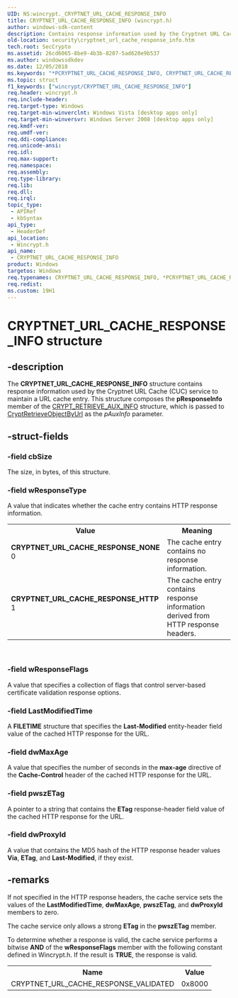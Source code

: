 ```yaml
---
UID: NS:wincrypt._CRYPTNET_URL_CACHE_RESPONSE_INFO
title: CRYPTNET_URL_CACHE_RESPONSE_INFO (wincrypt.h)
author: windows-sdk-content
description: Contains response information used by the Cryptnet URL Cache (CUC) service to maintain a URL cache entry.
old-location: security\cryptnet_url_cache_response_info.htm
tech.root: SecCrypto
ms.assetid: 26cd6065-8be9-4b3b-8207-5ad620e9b537
ms.author: windowssdkdev
ms.date: 12/05/2018
ms.keywords: "*PCRYPTNET_URL_CACHE_RESPONSE_INFO, CRYPTNET_URL_CACHE_RESPONSE_HTTP, CRYPTNET_URL_CACHE_RESPONSE_INFO, CRYPTNET_URL_CACHE_RESPONSE_INFO structure [Security], CRYPTNET_URL_CACHE_RESPONSE_NONE, PCRYPTNET_URL_CACHE_RESPONSE_INFO, PCRYPTNET_URL_CACHE_RESPONSE_INFO structure pointer [Security], security.cryptnet_url_cache_response_info, wincrypt/CRYPTNET_URL_CACHE_RESPONSE_INFO, wincrypt/PCRYPTNET_URL_CACHE_RESPONSE_INFO"
ms.topic: struct
f1_keywords: ["wincrypt/CRYPTNET_URL_CACHE_RESPONSE_INFO"]
req.header: wincrypt.h
req.include-header: 
req.target-type: Windows
req.target-min-winverclnt: Windows Vista [desktop apps only]
req.target-min-winversvr: Windows Server 2008 [desktop apps only]
req.kmdf-ver: 
req.umdf-ver: 
req.ddi-compliance: 
req.unicode-ansi: 
req.idl: 
req.max-support: 
req.namespace: 
req.assembly: 
req.type-library: 
req.lib: 
req.dll: 
req.irql: 
topic_type:
 - APIRef
 - kbSyntax
api_type:
 - HeaderDef
api_location:
 - Wincrypt.h
api_name:
 - CRYPTNET_URL_CACHE_RESPONSE_INFO
product: Windows
targetos: Windows
req.typenames: CRYPTNET_URL_CACHE_RESPONSE_INFO, *PCRYPTNET_URL_CACHE_RESPONSE_INFO
req.redist: 
ms.custom: 19H1
---
```


# CRYPTNET_URL_CACHE_RESPONSE_INFO structure


## -description


The <b>CRYPTNET_URL_CACHE_RESPONSE_INFO</b> structure contains response information used by the Cryptnet URL Cache (CUC) service to maintain a URL cache entry. This structure composes the <b>pResponseInfo</b> member of the <a href="https://docs.microsoft.com/windows/desktop/api/wincrypt/ns-wincrypt-_crypt_retrieve_aux_info">CRYPT_RETRIEVE_AUX_INFO</a> structure, which is passed to <a href="https://docs.microsoft.com/windows/desktop/api/wincrypt/nf-wincrypt-cryptretrieveobjectbyurla">CryptRetrieveObjectByUrl</a> as the <i>pAuxInfo</i> parameter.


## -struct-fields




### -field cbSize

The size, in bytes, of this structure.


### -field wResponseType

A value that indicates whether the cache entry contains HTTP response information.

<table>
<tr>
<th>Value</th>
<th>Meaning</th>
</tr>
<tr>
<td width="40%"><a id="CRYPTNET_URL_CACHE_RESPONSE_NONE"></a><a id="cryptnet_url_cache_response_none"></a><dl>
<dt><b>CRYPTNET_URL_CACHE_RESPONSE_NONE</b></dt>
<dt>0</dt>
</dl>
</td>
<td width="60%">
The cache entry contains no response information.

</td>
</tr>
<tr>
<td width="40%"><a id="CRYPTNET_URL_CACHE_RESPONSE_HTTP"></a><a id="cryptnet_url_cache_response_http"></a><dl>
<dt><b>CRYPTNET_URL_CACHE_RESPONSE_HTTP</b></dt>
<dt>1</dt>
</dl>
</td>
<td width="60%">
The cache entry contains response information derived from HTTP response headers.

</td>
</tr>
</table>
 


### -field wResponseFlags

A value that specifies a collection of flags that control server-based certificate validation response options.


### -field LastModifiedTime

A <b>FILETIME</b> structure that specifies the <b>Last-Modified</b> entity-header field value  of the cached HTTP response for the URL.


### -field dwMaxAge

A value that specifies the number of seconds in the <b>max-age</b> directive  of the <b>Cache-Control</b> header of the cached HTTP response for the URL.


### -field pwszETag

A pointer to a string that contains the <b>ETag</b> response-header field value of the cached HTTP response for the URL.


### -field dwProxyId

A value that contains the MD5 hash of the HTTP response header values <b>Via</b>, <b>ETag</b>, and <b>Last-Modified</b>, if they exist.


## -remarks



If not specified in the HTTP response headers, the cache service sets the values of the <b>LastModifiedTime</b>, <b>dwMaxAge</b>, <b>pwszETag</b>, and <b>dwProxyId</b> members to zero.

The cache service only allows a strong <b>ETag</b> in the <b>pwszETag</b> member.

To determine whether a response is valid, the cache service performs a bitwise <b>AND</b> of the <b>wResponseFlags</b> member with the following constant defined in Wincrypt.h. If the result is <b>TRUE</b>, the response is valid.

<table>
<tr>
<th>Name</th>
<th>Value</th>
</tr>
<tr>
<td>CRYPTNET_URL_CACHE_RESPONSE_VALIDATED</td>
<td>0x8000</td>
</tr>
</table>
 



